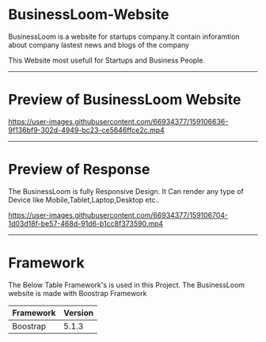 # BusinessLoom-Website

BusinessLoom is a website for startups company.It contain inforamtion about company lastest news and blogs of the company

This Website most usefull for Startups and Business People.

---

# Preview of BusinessLoom Website

https://user-images.githubusercontent.com/66934377/159106636-9f136bf9-302d-4949-bc23-ce5646ffce2c.mp4

---

# Preview of Response

The BusinessLoom is fully Responsive Design. It Can render any type of Device like Mobile,Tablet,Laptop,Desktop etc..

https://user-images.githubusercontent.com/66934377/159106704-1d03d18f-be57-468d-91d6-b1cc8f373590.mp4

---

# Framework 

The Below Table Framework's is used in this Project. The BusinessLoom website is made with Boostrap Framework

| Framework  | Version |
| ------------- | ------------- |
| Boostrap  | 5.1.3  |





